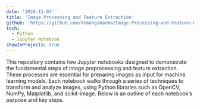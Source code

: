 ```yaml
---
date: '2024-11-03'
title: 'Image Processing and Feature Extraction'
github: 'https://github.com/hemangsharma/Image-Processing-and-Feature-Extraction-Notebooks/'
tech:
  - Python
  - Jupyter Notebook
showInProjects: true
---
```


This repository contains two Jupyter notebooks designed to demonstrate the fundamental steps of image preprocessing and feature extraction. These processes are essential for preparing images as input for machine learning models. Each notebook walks through a series of techniques to transform and analyze images, using Python libraries such as OpenCV, NumPy, Matplotlib, and scikit-image. Below is an outline of each notebook’s purpose and key steps.
